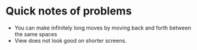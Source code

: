 # Quick notes of problems
* You can make infinitely long moves by moving back and forth between the same spaces
* View does not look good on shorter screens.
